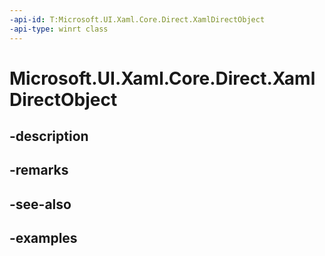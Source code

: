```yaml
---
-api-id: T:Microsoft.UI.Xaml.Core.Direct.XamlDirectObject
-api-type: winrt class
---
```


<!-- Class syntax.
public class XamlDirectObject : IStringable
-->

# Microsoft.UI.Xaml.Core.Direct.XamlDirectObject

## -description

## -remarks

## -see-also

## -examples

